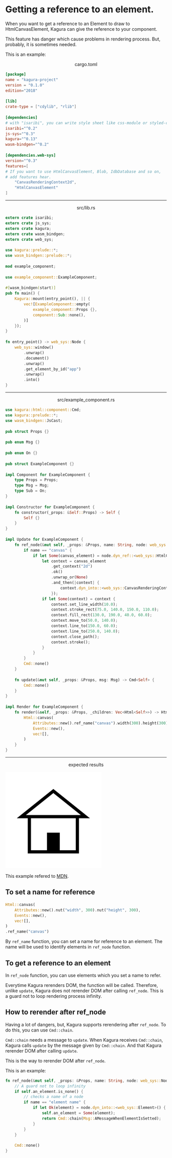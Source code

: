 # Getting a reference to an element.

When you want to get a reference to an Element to draw to HtmlCanvasElement, Kagura can give the reference to your component.

This feature has danger which cause problems in rendering process. But, probably, it is sometimes needed.

This is an example:

<div align="center">cargo.toml</div>

```toml
[package]
name = "kagura-project"
version = "0.1.0"
edition="2018"

[lib]
crate-type = ["cdylib", "rlib"]

[dependencies]
# with "isaribi", you can write style sheet like css-module or styled-component.
isaribi="^0.2"
js-sys="^0.3"
kagura="^0.13"
wasm-bindgen="^0.2"

[dependencies.web-sys]
version="^0.3"
features=[
# If you want to use HtmlCanvasElement, Blob, IdbDatabase and so on, 
# add features hear.
    "CanvasRenderingContext2d",
    "HtmlCanvasElement"
]
```

---

<div align="center">src/lib.rs</div>

```rust
extern crate isaribi;
extern crate js_sys;
extern crate kagura;
extern crate wasm_bindgen;
extern crate web_sys;

use kagura::prelude::*;
use wasm_bindgen::prelude::*;

mod example_component;

use example_component::ExampleComponent;

#[wasm_bindgen(start)]
pub fn main() {
    Kagura::mount(entry_point(), || {
        vec![ExampleComponent::empty(
            example_component::Props {},
            component::Sub::none(),
        )]
    });
}

fn entry_point() -> web_sys::Node {
    web_sys::window()
        .unwrap()
        .document()
        .unwrap()
        .get_element_by_id("app")
        .unwrap()
        .into()
}
```

---

<div align="center">src/example_component.rs</div>

```rust
use kagura::html::component::Cmd;
use kagura::prelude::*;
use wasm_bindgen::JsCast;

pub struct Props {}

pub enum Msg {}

pub enum On {}

pub struct ExampleComponent {}

impl Component for ExampleComponent {
    type Props = Props;
    type Msg = Msg;
    type Sub = On;
}

impl Constructor for ExampleComponent {
    fn constructor(_props: &Self::Props) -> Self {
        Self {}
    }
}

impl Update for ExampleComponent {
    fn ref_node(&mut self, _props: &Props, name: String, node: web_sys::Node) -> Cmd<Self> {
        if name == "canvas" {
            if let Some(canvas_element) = node.dyn_ref::<web_sys::HtmlCanvasElement>() {
                let context = canvas_element
                    .get_context("2d")
                    .ok()
                    .unwrap_or(None)
                    .and_then(|context| {
                        context.dyn_into::<web_sys::CanvasRenderingContext2d>().ok()
                    });
                if let Some(context) = context {
                    context.set_line_width(10.0);
                    context.stroke_rect(75.0, 140.0, 150.0, 110.0);
                    context.fill_rect(130.0, 190.0, 40.0, 60.0);
                    context.move_to(50.0, 140.0);
                    context.line_to(150.0, 60.0);
                    context.line_to(250.0, 140.0);
                    context.close_path();
                    context.stroke();
                }
            }
        }
        Cmd::none()
    }

    fn update(&mut self, _props: &Props, msg: Msg) -> Cmd<Self> {
        Cmd::none()
    }
}

impl Render for ExampleComponent {
    fn render(&self, _props: &Props, _children: Vec<Html<Self>>) -> Html<Self> {
        Html::canvas(
            Attributes::new().ref_name("canvas").width(300).height(300),
            Events::new(),
            vec![],
        )
    }
}
```

---

<div align="center">expected results</div>

![expected results](./img/04_getting_a_reference_to_an_element/expected_results.png)

This example refered to [MDN](https://developer.mozilla.org/en-US/docs/Web/API/CanvasRenderingContext2D).

## To set a name for reference

```rust
Html::canvas(
    Attributes::new().nut("width", 300).nut("height", 300),
    Events::new(),
    vec![],
)
.ref_name("canvas")
```

By `ref_name` function, you can set a name for reference to an element. The name will be used to identify elements in `ref_node` function.

## To get a reference to an element

In `ref_node` function, you can use elements which you set a name to refer. 

Everytime Kagura rerenders DOM, the function will be called. Therefore, unlike `update`, Kagura does not rerender DOM after calling `ref_node`. This is a guard not to loop rendering process infinity.

## How to rerender after ref_node

Having a lot of dangers, but, Kagura supports rerendering after `ref_node`. To do this, you can use `Cmd::chain`.

`Cmd::chain` needs a message to `update`. When Kagura receives `Cmd::chain`, Kagura calls `update` by the message given by `Cmd::chain`. And that Kagura rerender DOM after calling `update`.

This is the way to rerender DOM after `ref_node`.

This is an example:

```rust
fn ref_node(&mut self, _props: &Props, name: String, node: web_sys::Node) -> Cmd<Self> {
    // A guard not to loop infinity
    if self.an_element.is_none() {
        // checks a name of a node
        if name == "element name" {
            if let Ok(element) = node.dyn_into::<web_sys::Element>() {
                self.an_element = Some(element);
                return Cmd::chain(Msg::AMessageWhenElementIsSetted);
            }
        }
    }

    Cmd::none()
}
```
